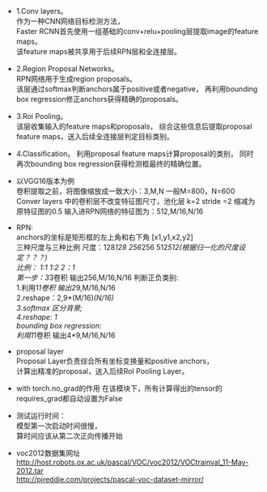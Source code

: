- 1.Conv layers。    
  作为一种CNN网络目标检测方法，  
  Faster RCNN首先使用一组基础的conv+relu+pooling层提取image的feature maps。   
  该feature maps被共享用于后续RPN层和全连接层。

- 2.Region Proposal Networks。   
  RPN网络用于生成region proposals。    
  该层通过softmax判断anchors属于positive或者negative， 
  再利用bounding box regression修正anchors获得精确的proposals。

- 3.Roi Pooling。    
  该层收集输入的feature maps和proposals， 
  综合这些信息后提取proposal feature maps，送入后续全连接层判定目标类别。

- 4.Classification。 
  利用proposal feature maps计算proposal的类别， 
  同时再次bounding box regression获得检测框最终的精确位置。

- 以VGG16版本为例    
  卷积提取之前，将图像缩放成一致大小：3,M,N 一般M=800，N=600 
  Conver layers 中的卷积层不改变特征图尺寸，池化层 k=2 stride =2 缩减为原特征图的0.5 
  输入进RPN网络的特征图为：512,M/16,N/16

- RPN:  
  anchors的坐标是矩形框的左上角和右下角 [x1,y1,x2,y2]  
  三种尺度与三种比例 尺度：128*128 256*256 512*512(根据归一化的尺度设定？？？)   
  比例： 1:1 1:2 2：1   
  第一步：3*3卷积 输出256,M/16,N/16 
  判断正负类别:   
  1.利用1*1卷积 输出2*9,M/16,N/16     
  2.reshape：2,9*(M/16)*(N/16)   
  3.softmax 区分背景;   
  4.reshape: 1  
  bounding box regression:  
  利用1*1卷积 输出4*9,M/16,N/16

- proposal layer    
  Proposal Layer负责综合所有坐标变换量和positive anchors，   
  计算出精准的proposal，送入后续RoI Pooling Layer。

- with torch.no_grad的作用 
  在该模块下，所有计算得出的tensor的requires_grad都自动设置为False

- 测试运行时间：   
  模型第一次启动时间很慢，  
  算时间应该从第二次正向传播开始

- voc2012数据集网址  
  http://host.robots.ox.ac.uk/pascal/VOC/voc2012/VOCtrainval_11-May-2012.tar    
  http://pjreddie.com/projects/pascal-voc-dataset-mirror/